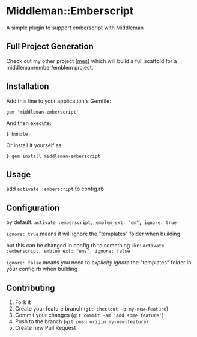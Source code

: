 # Middleman::Emberscript

A simple plugin to support emberscript with Middleman


## Full Project Generation

Check out my other project ([mes](https://github.com/j-mcnally/mes)) which will build a full scaffold for a middleman/ember/emblem project.


## Installation

Add this line to your application's Gemfile:

    gem 'middleman-emberscript'

And then execute:

    $ bundle

Or install it yourself as:

    $ gem install middleman-emberscript

## Usage

add `activate :emberscript` to config.rb

## Configuration

by default:
`activate :emberscript, emblem_ext: "em", ignore: true`

`ignore: true` means it will ignore the "templates" folder when building

but this can be changed in config.rb to something like:
`activate :emberscript, emblem_ext: "ems", ignore: false`

`ignore: false` means you need to *explicity ignore* the "templates" folder in your config.rb when building

## Contributing

1. Fork it
2. Create your feature branch (`git checkout -b my-new-feature`)
3. Commit your changes (`git commit -am 'Add some feature'`)
4. Push to the branch (`git push origin my-new-feature`)
5. Create new Pull Request